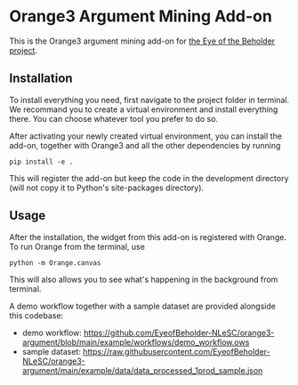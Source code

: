 # Orange3 Argument Mining Add-on

This is the Orange3 argument mining add-on for [the Eye of the Beholder project](https://research-software-directory.org/projects/the-eye-of-the-beholder). 


## Installation

To install everything you need, first navigate to the project folder in terminal. We recommand you to create a virtual environment and install everything there. You can choose whatever tool you prefer to do so.

After activating your newly created virtual environment, you can install the add-on, together with Orange3 and all the other dependencies by running

```
pip install -e .
```

This will register the add-on but keep the code in the development directory (will not copy it to Python's site-packages directory).


## Usage

After the installation, the widget from this add-on is registered with Orange. To run Orange from the terminal,
use

```
python -m Orange.canvas
```

This will also allows you to see what's happening in the background from terminal.

A demo workflow together with a sample dataset are provided alongside this codebase:
- demo workflow: https://github.com/EyeofBeholder-NLeSC/orange3-argument/blob/main/example/workflows/demo_workflow.ows
- sample dataset: https://raw.githubusercontent.com/EyeofBeholder-NLeSC/orange3-argument/main/example/data/data_processed_1prod_sample.json

